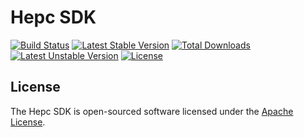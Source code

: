 Hepc SDK
========
[![Build Status](https://travis-ci.org/Heqiauto/hepc-sdk.svg)](https://travis-ci.org/Heqiauto/hepc-sdk)
[![Latest Stable Version](https://poser.pugx.org/Heqiauto/hepc-sdk/v/stable.svg)](https://packagist.org/packages/Heqiauto/hepc-sdk) 
[![Total Downloads](https://poser.pugx.org/Heqiauto/hepc-sdk/downloads.svg)](https://packagist.org/packages/Heqiauto/hepc-sdk) 
[![Latest Unstable Version](https://poser.pugx.org/Heqiauto/hepc-sdk/v/unstable.svg)](https://packagist.org/packages/Heqiauto/hepc-sdk) 
[![License](https://poser.pugx.org/Heqiauto/hepc-sdk/license.svg)](https://packagist.org/packages/Heqiauto/hepc-sdk)


License
-------
The Hepc SDK is open-sourced software licensed under the [Apache License](https://opensource.org/licenses/Apache-2.0).